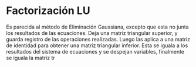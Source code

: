 

# Factorización LU
 
Es parecida al método de Eliminación Gaussiana, excepto que esta no junta los resultados de las ecuaciones. Deja una matriz triangular superior, y guarda registro de las operaciones realizadas. Luego las aplica a una matriz de identidad para obtener una matriz triangular inferior. Esta se iguala a los resultados del sistema de ecuaciones y se despejan variables, finalmente se iguala la matriz tr


<!--stackedit_data:
eyJoaXN0b3J5IjpbMTkwNjUyNDY1OF19
-->
